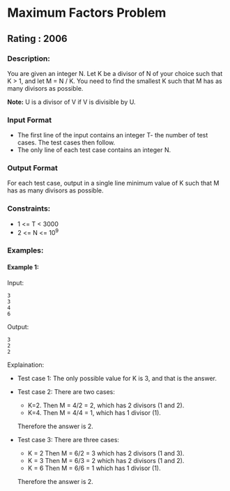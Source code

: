# Maximum Factors Problem
## Rating : 2006
### Description:
You are given an integer N. Let K be a divisor of N of your choice such that K > 1, and let M = N / K. You need to find the smallest K such that 
M has as many divisors as possible.

**Note:** U is a divisor of V if V is divisible by U.

### Input Format
- The first line of the input contains an integer T- the number of test cases. The test cases then follow.
- The only line of each test case contains an integer N.

### Output Format
For each test case, output in a single line minimum value of K such that M has as many divisors as possible.

### Constraints:
- 1 <= T < 3000
- 2 <= N <= 10<sup>9</sup>

### Examples:
#### Example 1:
Input:
```
3
3
4
6
```
Output:
```
3
2
2
```
Explaination:
- Test case 1: The only possible value for K is 3, and that is the answer.
- Test case 2: There are two cases:
    - K=2. Then M = 4/2 = 2, which has 2 divisors (1 and 2).
    - K=4. Then M = 4/4 = 1, which has 1 divisor (1).

    Therefore the answer is 2.
- Test case 3: There are three cases: 
    - K = 2 Then M = 6/2 = 3 which has 2 divisors (1 and 3). 
    - K = 3 Then M = 6/3 = 2 which has 2 divisors (1 and 2). 
    - K = 6 Then M = 6/6 = 1 which has 1 divisor (1).

    Therefore the answer is 2.

